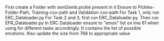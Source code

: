 First create a Folder with sent2emb.pickle present in it
Ensure to Pickles-Folder-Path, Training-csv-path and Validation-csv-path
For Task 1, only run ERC_Dataloader.py
For Task 2 and 3, first run ERC_Dataloader.py. Then run EFR_Dataloader.py
In ERC Dataloader ensure to "emos" list on line 61 when using for different tasks accordingly. It contains the list of possible emotions.
Also update the size from 768 to appropriate value